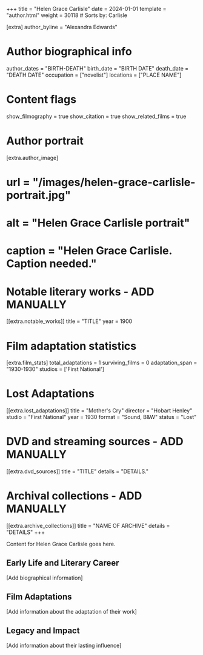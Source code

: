 +++
title = "Helen Grace Carlisle"
date = 2024-01-01
template = "author.html"
weight = 30118  # Sorts by: Carlisle


[extra]
author_byline = "Alexandra Edwards"

# Author biographical info
author_dates = "BIRTH-DEATH"
birth_date = "BIRTH DATE"
death_date = "DEATH DATE"
occupation = ["novelist"]
locations = ["PLACE NAME"]

# Content flags
show_filmography = true
show_citation = true
show_related_films = true

# Author portrait
[extra.author_image]
# url = "/images/helen-grace-carlisle-portrait.jpg"
# alt = "Helen Grace Carlisle portrait"
# caption = "Helen Grace Carlisle. Caption needed."

# Notable literary works - ADD MANUALLY
[[extra.notable_works]]
title = "TITLE"
year = 1900

# Film adaptation statistics
[extra.film_stats]
total_adaptations = 1
surviving_films = 0
adaptation_span = "1930-1930"
studios = ['First National']
# Lost Adaptations
[[extra.lost_adaptations]]
title = "Mother's Cry"
director = "Hobart Henley"
studio = "First National"
year = 1930
format = "Sound, B&W"
status = "Lost"


# DVD and streaming sources - ADD MANUALLY
[[extra.dvd_sources]]
title = "TITLE"
details = "DETAILS."

# Archival collections - ADD MANUALLY
[[extra.archive_collections]]
title = "NAME OF ARCHIVE"
details = "DETAILS"
+++

Content for Helen Grace Carlisle goes here. 

## Early Life and Literary Career

[Add biographical information]

## Film Adaptations

[Add information about the adaptation of their work]

## Legacy and Impact

[Add information about their lasting influence]
